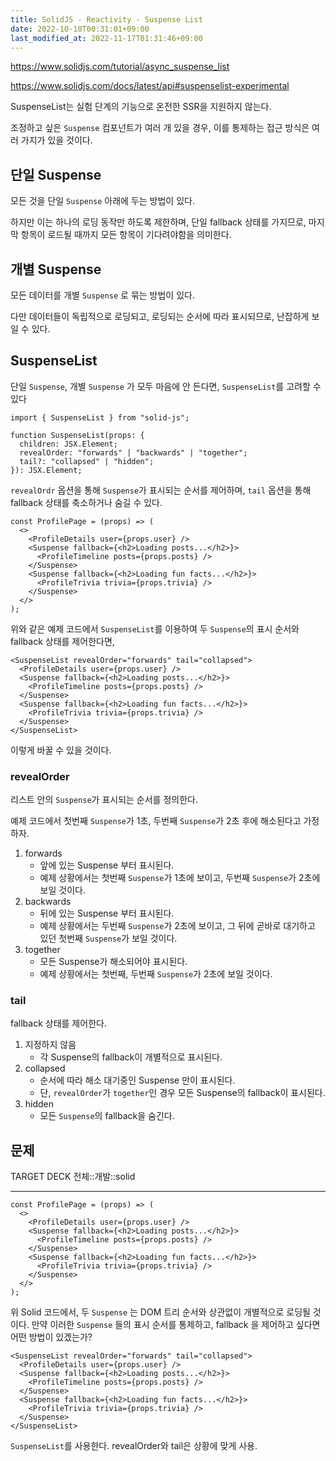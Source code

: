 ```yaml
---
title: SolidJS - Reactivity - Suspense List
date: 2022-10-10T00:31:01+09:00
last_modified_at: 2022-11-17T01:31:46+09:00
---
```


https://www.solidjs.com/tutorial/async_suspense_list

https://www.solidjs.com/docs/latest/api#suspenselist-experimental

SuspenseList는 실험 단계의 기능으로 온전한 SSR을 지원하지 않는다.

조정하고 싶은 `Suspense` 컴포넌트가 여러 개 있을 경우, 이를 통제하는 접근 방식은 여러 가지가 있을 것이다.

## 단일 Suspense

모든 것을 단일 `Suspense` 아래에 두는 방법이 있다.

하지만 이는 하나의 로딩 동작만 하도록 제한하며, 단일 fallback 상태를 가지므로, 마지막 항목이 로드될 때까지 모든 항목이 기다려야함을 의미한다.

## 개별 Suspense

모든 데이터를 개별 `Suspense` 로 묶는 방법이 있다.

다만 데이터들이 독립적으로 로딩되고, 로딩되는 순서에 따라 표시되므로, 난잡하게 보일 수 있다.

## SuspenseList

단일 `Suspense`, 개별 `Suspense` 가 모두 마음에 안 든다면, `SuspenseList`를 고려할 수 있다

```tsx
import { SuspenseList } from "solid-js";

function SuspenseList(props: {
  children: JSX.Element;
  revealOrder: "forwards" | "backwards" | "together";
  tail?: "collapsed" | "hidden";
}): JSX.Element;
```

`revealOrdr` 옵션을 통해 `Suspense`가 표시되는 순서를 제어하며, `tail` 옵션을 통해 fallback 상태를 축소하거나 숨길 수 있다.

```tsx
const ProfilePage = (props) => (
  <>
    <ProfileDetails user={props.user} />
    <Suspense fallback={<h2>Loading posts...</h2>}>
      <ProfileTimeline posts={props.posts} />
    </Suspense>
    <Suspense fallback={<h2>Loading fun facts...</h2>}>
      <ProfileTrivia trivia={props.trivia} />
    </Suspense>
  </>
);
```

위와 같은 예제 코드에서 `SuspenseList`를 이용하여 두 `Suspense`의 표시 순서와 fallback 상태를 제어한다면,

```tsx
<SuspenseList revealOrder="forwards" tail="collapsed">
  <ProfileDetails user={props.user} />
  <Suspense fallback={<h2>Loading posts...</h2>}>
    <ProfileTimeline posts={props.posts} />
  </Suspense>
  <Suspense fallback={<h2>Loading fun facts...</h2>}>
    <ProfileTrivia trivia={props.trivia} />
  </Suspense>
</SuspenseList>
```

이렇게 바꿀 수 있을 것이다.

### revealOrder

리스트 안의 `Suspense`가 표시되는 순서를 정의한다.

예제 코드에서 첫번째 `Suspense`가 1초, 두번째 `Suspense`가 2초 후에 해소된다고 가정하자.

1. forwards
	- 앞에 있는 Suspense 부터 표시된다.
	- 예제 상황에서는 첫번째 `Suspense`가 1초에 보이고, 두번째 `Suspense`가 2초에 보일 것이다.
2. backwards
	- 뒤에 있는 Suspense 부터 표시된다.
	- 예제 상황에서는 두번째 `Suspense`가 2초에 보이고, 그 뒤에 곧바로 대기하고 있던 첫번째 `Suspense`가 보일 것이다.
3. together
	- 모든 Suspense가 해소되어야 표시된다.
	- 예제 상황에서는 첫번째, 두번째 `Suspense`가 2초에 보일 것이다.

### tail

fallback 상태를 제어한다.

1. 지정하지 않음
	- 각 Suspense의 fallback이 개별적으로 표시된다.
2. collapsed
	- 순서에 따라 해소 대기중인 Suspense 만이 표시된다.
	- 단, `revealOrder`가 `together`인 경우 모든 Suspense의 fallback이 표시된다.
3. hidden
	- 모든 `Suspense`의 fallback을 숨긴다.

## 문제

TARGET DECK
전체::개발::solid

---

<!--ankiQ-->

```tsx
const ProfilePage = (props) => (
  <>
    <ProfileDetails user={props.user} />
    <Suspense fallback={<h2>Loading posts...</h2>}>
      <ProfileTimeline posts={props.posts} />
    </Suspense>
    <Suspense fallback={<h2>Loading fun facts...</h2>}>
      <ProfileTrivia trivia={props.trivia} />
    </Suspense>
  </>
);
```

위 Solid 코드에서, 두 `Suspense` 는 DOM 트리 순서와 상관없이 개별적으로 로딩될 것이다. 만약 이러한 `Suspense` 들의 표시 순서를 통제하고, fallback 을 제어하고 싶다면 어떤 방법이 있겠는가?

<!--ankiA-->

```tsx
<SuspenseList revealOrder="forwards" tail="collapsed">
  <ProfileDetails user={props.user} />
  <Suspense fallback={<h2>Loading posts...</h2>}>
    <ProfileTimeline posts={props.posts} />
  </Suspense>
  <Suspense fallback={<h2>Loading fun facts...</h2>}>
    <ProfileTrivia trivia={props.trivia} />
  </Suspense>
</SuspenseList>
```

`SuspenseList`를 사용한다. revealOrder와 tail은 상황에 맞게 사용.

<!--ankiE-->
<!--ID: 1665116359312-->
